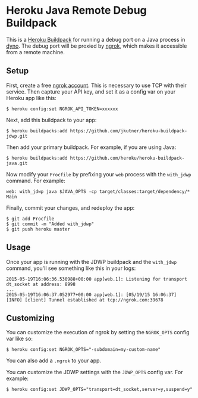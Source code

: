 # Heroku Java Remote Debug Buildpack

This is a [Heroku Buildpack](https://devcenter.heroku.com/articles/buildpacks)
for running a debug port on a Java process in [dyno](https://devcenter.heroku.com/articles/dynos).
The debug port will be proxied by [ngrok](https://ngrok.com/), which makes it accessible from a remote machine.

## Setup

First, create a free [ngrok account](https://dashboard.ngrok.com/user/signup). This is necessary to use TCP with their service. Then capture your API key, and set it as a config var on your Heroku app like this:

```
$ heroku config:set NGROK_API_TOKEN=xxxxxx
```

Next, add this buildpack to your app:

```
$ heroku buildpacks:add https://github.com/jkutner/heroku-buildpack-jdwp.git
```

Then add your primary buildpack. For example, if you are using Java:

```
$ heroku buildpacks:add https://github.com/heroku/heroku-buildpack-java.git
```

Now modify your `Procfile` by prefixing your `web` process with the `with_jdwp` command. For example:

```
web: with_jdwp java $JAVA_OPTS -cp target/classes:target/dependency/* Main
```

Finally, commit your changes, and redeploy the app:

```
$ git add Procfile
$ git commit -m "Added with_jdwp"
$ git push heroku master
```

## Usage

Once your app is running with the JDWP buildpack and the `with_jdwp` command, you'll see something like
this in your logs:

```
2015-05-19T16:06:36.530988+00:00 app[web.1]: Listening for transport dt_socket at address: 8998
...
2015-05-19T16:06:37.052977+00:00 app[web.1]: [05/19/15 16:06:37] [INFO] [client] Tunnel established at tcp://ngrok.com:39678
```


## Customizing

You can customize the execution of ngrok by setting the `NGROK_OPTS` config var like so:

```
$ heroku config:set NGROK_OPTS="-subdomain=my-custom-name"
```

You can also add a `.ngrok` to your app.

You can customize the JDWP settings with the `JDWP_OPTS` config var. For example:

```
$ heroku config:set JDWP_OPTS="transport=dt_socket,server=y,suspend=y"
```
